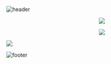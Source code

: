 ![header](https://user-images.githubusercontent.com/132609298/236647454-2a0cf098-3b9f-4801-af67-3eb77d8f8ad1.png)

<p align="center">
  <img src="https://github-readme-stats.vercel.app/api/?username=impablo0&title_color=674fc9&text_color=9f9f9f&show_icons=true&bg_color=00000000&hide_border=true&icon_color=674fc9&hide_title=true&count_private=true" />
</p>
<p align="center">
  <img src="https://github-readme-streak-stats.herokuapp.com/?username=impablo0&title_color=674fc9&text_color=9f9f9f&show_icons=true&bg_color=00000000&hide_border=true&icon_color=674fc9&hide_title=true&count_private=true" />
</p>

![](https://github-readme-stats.vercel.app/api/top-langs/?username=aikooo7&theme=dark&hide_border=false&include_all_commits=false&count_private=false&layout=compact)

![footer](https://github.com/impablo0/impablo0/assets/132609298/999be41c-fff8-4036-adb0-009908570fd0)

